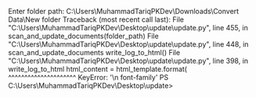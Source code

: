 Enter folder path: C:\Users\MuhammadTariqPKDev\Downloads\Convert Data\New folder
Traceback (most recent call last):
  File "C:\Users\MuhammadTariqPKDev\Desktop\update\update.py", line 455, in <module>
    scan_and_update_documents(folder_path)
  File "C:\Users\MuhammadTariqPKDev\Desktop\update\update.py", line 448, in scan_and_update_documents
    write_log_to_html()
  File "C:\Users\MuhammadTariqPKDev\Desktop\update\update.py", line 398, in write_log_to_html
    html_content = html_template.format(
                   ^^^^^^^^^^^^^^^^^^^^^
KeyError: '\n            font-family'
PS C:\Users\MuhammadTariqPKDev\Desktop\update>
